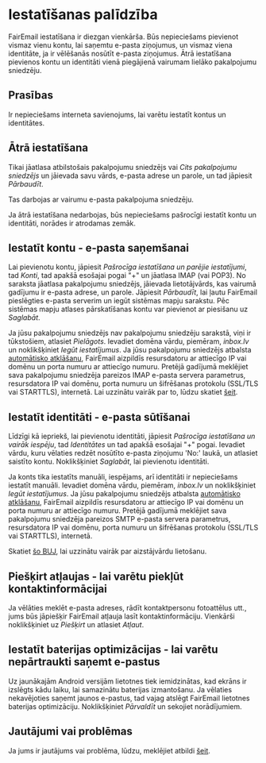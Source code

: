 # Iestatīšanas palīdzība

FairEmail iestatīšana ir diezgan vienkārša. Būs nepieciešams pievienot vismaz vienu kontu, lai saņemtu e-pasta ziņojumus, un vismaz viena identitāte, ja ir vēlēšanās nosūtīt e-pasta ziņojumus. Ātrā iestatīšana pievienos kontu un identitāti vienā piegājienā vairumam lielāko pakalpojumu sniedzēju.

## Prasības

Ir nepieciešams interneta savienojums, lai varētu iestatīt kontus un identitātes.

## Ātrā iestatīšana

Tikai jāatlasa atbilstošais pakalpojumu sniedzējs vai *Cits pakalpojumu sniedzējs* un jāievada savu vārds, e-pasta adrese un parole, un tad jāpiesit *Pārbaudīt*.

Tas darbojas ar vairumu e-pasta pakalpojuma sniedzēju.

Ja ātrā iestatīšana nedarbojas, būs nepieciešams pašrocīgi iestatīt kontu un identitāti, norādes ir atrodamas zemāk.

## Iestatīt kontu - e-pasta saņemšanai

Lai pievienotu kontu, jāpiesit *Pašrocīga iestatīšana un parējie iestatījumi*, tad *Konti*, tad apakšā esošajai pogai "+" un jāatlasa IMAP (vai POP3). No saraksta jāatlasa pakalpojumu sniedzējs, jāievada lietotājvārds, kas vairumā gadījumu ir e-pasta adrese, un parole. Jāpiesit *Pārbaudīt*, lai ļautu FairEmail pieslēgties e-pasta serverim un iegūt sistēmas mapju sarakstu. Pēc sistēmas mapju atlases pārskatīšanas kontu var pievienot ar piesišanu uz *Saglabāt*.

Ja jūsu pakalpojumu sniedzējs nav pakalpojumu sniedzēju sarakstā, viņi ir tūkstošiem, atlasiet *Pielāgots*. Ievadiet domēna vārdu, piemēram, *inbox.lv* un noklikšķiniet *Iegūt iestatījumus*. Ja jūsu pakalpojumu sniedzējs atbalsta [automātisko atklāšanu](https://tools.ietf.org/html/rfc6186), FairEmail aizpildīs resursdatoru ar attiecīgo IP vai domēnu un porta numuru ar attiecīgo numuru. Pretējā gadījumā meklējiet sava pakalpojumu sniedzēja pareizos IMAP e-pasta servera parametrus, resursdatora IP vai domēnu, porta numuru un šifrēšanas protokolu (SSL/TLS vai STARTTLS), internetā. Lai uzzinātu vairāk par to, lūdzu skatiet [šeit](https://github.com/M66B/FairEmail/blob/master/FAQ.md#authorizing-accounts).

## Iestatīt identitāti - e-pasta sūtīšanai

Līdzīgi kā iepriekš, lai pievienotu identitāti, jāpiesit *Pašrocīga iestatīšana un vairāk iespēju*, tad *Identitātes* un tad apakšā esošajai "+" pogai. Ievadiet vārdu, kuru vēlaties redzēt nosūtīto e-pasta ziņojumu 'No:' laukā, un atlasiet saistīto kontu. Noklikšķiniet *Saglabāt*, lai pievienotu identitāti.

Ja konts tika iestatīts manuāli, iespējams, arī identitāti ir nepieciešams iestatīt manuāli. Ievadiet domēna vārdu, piemēram, *inbox.lv* un noklikšķiniet *Iegūt iestatījumus*. Ja jūsu pakalpojumu sniedzējs atbalsta [automātisko atklāšanu](https://tools.ietf.org/html/rfc6186), FairEmail aizpildīs resursdatoru ar attiecīgo IP vai domēnu un porta numuru ar attiecīgo numuru. Pretējā gadījumā meklējiet sava pakalpojumu sniedzēja pareizos SMTP e-pasta servera parametrus, resursdatora IP vai domēnu, porta numuru un šifrēšanas protokolu (SSL/TLS vai STARTTLS), internetā.

Skatiet [šo BUJ](https://github.com/M66B/FairEmail/blob/master/FAQ.md#FAQ9), lai uzzinātu vairāk par aizstājvārdu lietošanu.

## Piešķirt atļaujas - lai varētu piekļūt kontaktinformācijai

Ja vēlāties meklēt e-pasta adreses, rādīt kontaktpersonu fotoattēlus utt., jums būs jāpiešķir FairEmail atļauja lasīt kontaktinformāciju. Vienkārši noklikšķiniet uz *Piešķirt* un atlasiet *Atļaut*.

## Iestatīt baterijas optimizācijas - lai varētu nepārtraukti saņemt e-pastus

Uz jaunākajām Android versijām lietotnes tiek iemidzinātas, kad ekrāns ir izslēgts kādu laiku, lai samazinātu baterijas izmantošanu. Ja vēlaties nekavējoties saņemt jaunos e-pastus, tad vajag atslēgt FairEmail lietotnes baterijas optimizāciju. Noklikšķiniet *Pārvaldīt* un sekojiet norādījumiem.

## Jautājumi vai problēmas

Ja jums ir jautājums vai problēma, lūdzu, meklējiet atbildi [šeit](https://github.com/M66B/FairEmail/blob/master/FAQ.md).